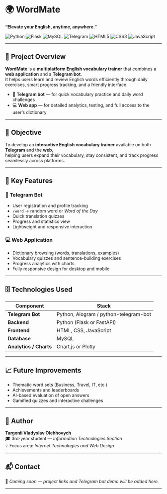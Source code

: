 # 🌍 WordMate  
**“Elevate your English, anytime, anywhere.”**  

![Python](https://img.shields.io/badge/Python-3776AB?logo=python&logoColor=white)
![Flask](https://img.shields.io/badge/Flask-000000?logo=flask&logoColor=white)
![MySQL](https://img.shields.io/badge/MySQL-4479A1?logo=mysql&logoColor=white)
![Telegram](https://img.shields.io/badge/Telegram%20Bot-26A5E4?logo=telegram&logoColor=white)
![HTML5](https://img.shields.io/badge/HTML5-E34F26?logo=html5&logoColor=white)
![CSS3](https://img.shields.io/badge/CSS3-1572B6?logo=css3&logoColor=white)
![JavaScript](https://img.shields.io/badge/JavaScript-F7DF1E?logo=javascript&logoColor=black)

---

## 🔹 Project Overview  
**WordMate** is a **multiplatform English vocabulary trainer** that combines a **web application** and a **Telegram bot**.  
It helps users learn and review English words efficiently through daily exercises, smart progress tracking, and a friendly interface.  

- 📱 **Telegram bot** — for quick vocabulary practice and daily word challenges  
- 💻 **Web app** — for detailed analytics, testing, and full access to the user’s dictionary  

---

## 🎯 Objective  
To develop an **interactive English vocabulary trainer** available on both **Telegram** and the **web**,  
helping users expand their vocabulary, stay consistent, and track progress seamlessly across platforms.

---

## 🧩 Key Features  

### 🤖 Telegram Bot  
- User registration and profile tracking  
- `/word` → random word or *Word of the Day*  
- Quick translation quizzes  
- Progress and statistics view  
- Lightweight and responsive interaction  

### 💻 Web Application  
- Dictionary browsing (words, translations, examples)  
- Vocabulary quizzes and sentence-building exercises  
- Progress analytics with charts  
- Fully responsive design for desktop and mobile  

---

## 🗄️ Technologies Used  

| Component | Stack |
|------------|--------|
| **Telegram Bot** | Python, Aiogram / python-telegram-bot |
| **Backend** | Python (Flask or FastAPI) |
| **Frontend** | HTML, CSS, JavaScript |
| **Database** | MySQL |
| **Analytics / Charts** | Chart.js or Plotly |

---

## 📈 Future Improvements  
- Thematic word sets (Business, Travel, IT, etc.)  
- Achievements and leaderboards  
- AI-based evaluation of open answers  
- Gamified quizzes and interactive challenges  

---

## 🧠 Author  
**Targonii Vladyslav Olehhovych**  
🎓 3rd-year student — *Information Technologies Section*  
💡 Focus area: *Internet Technologies and Web Design*  

---

## 📬 Contact  
📧 *Coming soon — project links and Telegram bot demo will be added here.*

---
